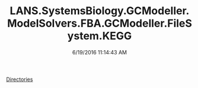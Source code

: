 ﻿---
title: LANS.SystemsBiology.GCModeller.ModelSolvers.FBA.GCModeller.FileSystem.KEGG
date: 6/19/2016 11:14:43 AM
---

[Directories](T-LANS.SystemsBiology.GCModeller.ModelSolvers.FBA.GCModeller.FileSystem.KEGG.Directories.html)
